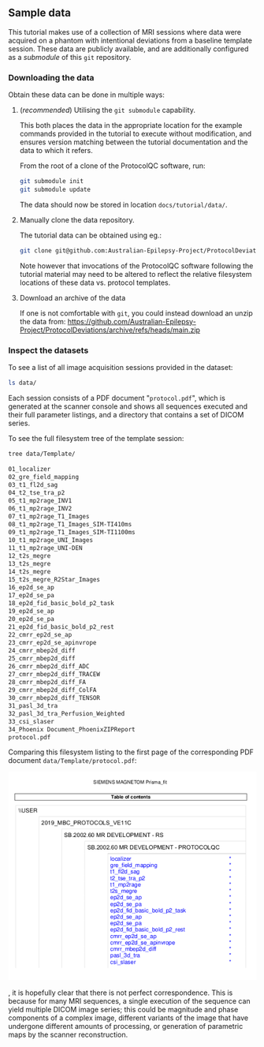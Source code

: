 ## Sample data

This tutorial makes use of a collection of MRI sessions
where data were acquired on a phantom
with intentional deviations from a baseline template session.
These data are publicly available,
and are additionally configured as a *submodule* of this `git` repository.

### Downloading the data

Obtain these data can be done in multiple ways:

1.  (*recommended*) Utilising the `git submodule` capability.

    This both places the data in the appropriate location
    for the example commands provided in the tutorial to execute without modification,
    and ensures version matching between the tutorial documentation
    and the data to which it refers.

    From the root of a clone of the ProtocolQC software, run:

    ```sh
    git submodule init
    git submodule update
    ```

    The data should now be stored in location `docs/tutorial/data/`.

2.  Manually clone the data repository.

    The tutorial data can be obtained using eg.:

    ```sh
    git clone git@github.com:Australian-Epilepsy-Project/ProtocolDeviations.git
    ```

    Note however that invocations of the ProtocolQC software
    following the tutorial material
    may need to be altered to reflect the relative filesystem locations
    of these data vs. protocol templates.

3.  Download an archive of the data

    If one is not comfortable with `git`,
    you could instead download an unzip the data from:
    https://github.com/Australian-Epilepsy-Project/ProtocolDeviations/archive/refs/heads/main.zip

### Inspect the datasets

To see a list of all image acquisition sessions provided in the dataset:

```sh
ls data/
```

Each session consists of a PDF document "`protocol.pdf`",
which is generated at the scanner console and shows all sequences executed and their full parameter listings,
and a directory that contains a set of DICOM series.

To see the full filesystem tree of the template session:

```sh
tree data/Template/
```

```
01_localizer
02_gre_field_mapping
03_t1_fl2d_sag
04_t2_tse_tra_p2
05_t1_mp2rage_INV1
06_t1_mp2rage_INV2
07_t1_mp2rage_T1_Images
08_t1_mp2rage_T1_Images_SIM-TI410ms
09_t1_mp2rage_T1_Images_SIM-TI1100ms
10_t1_mp2rage_UNI_Images
11_t1_mp2rage_UNI-DEN
12_t2s_megre
13_t2s_megre
14_t2s_megre
15_t2s_megre_R2Star_Images
16_ep2d_se_ap
17_ep2d_se_pa
18_ep2d_fid_basic_bold_p2_task
19_ep2d_se_ap
20_ep2d_se_pa
21_ep2d_fid_basic_bold_p2_rest
22_cmrr_ep2d_se_ap
23_cmrr_ep2d_se_apinvrope
24_cmrr_mbep2d_diff
25_cmrr_mbep2d_diff
26_cmrr_mbep2d_diff_ADC
27_cmrr_mbep2d_diff_TRACEW
28_cmrr_mbep2d_diff_FA
29_cmrr_mbep2d_diff_ColFA
30_cmrr_mbep2d_diff_TENSOR
31_pasl_3d_tra
32_pasl_3d_tra_Perfusion_Weighted
33_csi_slaser
34_Phoenix Document_PhoenixZIPReport
protocol.pdf
```

Comparing this filesystem listing
to the first page of the corresponding PDF document `data/Template/protocol.pdf`:

![First page of template PDF printout](images/00_01_TemplatePDF.png)

, it is hopefully clear that there is not perfect correspondence.
This is because for many MRI sequences,
a single execution of the sequence can yield multiple DICOM image series;
this could be magnitude and phase components of a complex image,
different variants of the image that have undergone different amounts of processing,
or generation of parametric maps by the scanner reconstruction.

